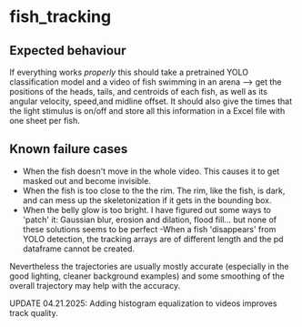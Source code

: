 # fish_tracking
## Expected behaviour
If everything works *properly* this should take a pretrained YOLO classification model and a video of fish swimming in an arena --> get the positions of the heads, tails, and centroids of each fish, as well as its angular velocity, speed,and midline offset. It should also give the times that the light stimulus is on/off and store all this information in a Excel file with one sheet per fish.
## Known failure cases
- When the fish doesn't move in the whole video. This causes it to get masked out and become invisible.
- When the fish is too close to the the rim. The rim, like the fish, is dark, and can mess up the skeletonization if it gets in the bounding box.
- When the belly glow is too bright. I have figured out some ways to 'patch' it: Gaussian blur, erosion and dilation, flood fill... but none of these solutions seems to be perfect
-When a fish 'disappears' from YOLO detection, the tracking arrays are of different length and the pd dataframe cannot be created.

Nevertheless the trajectories are usually mostly accurate (especially in the good lighting, cleaner background examples) and some smoothing of the overall trajectory may help with the accuracy.

UPDATE 04.21.2025: Adding histogram equalization to videos improves track quality. 
